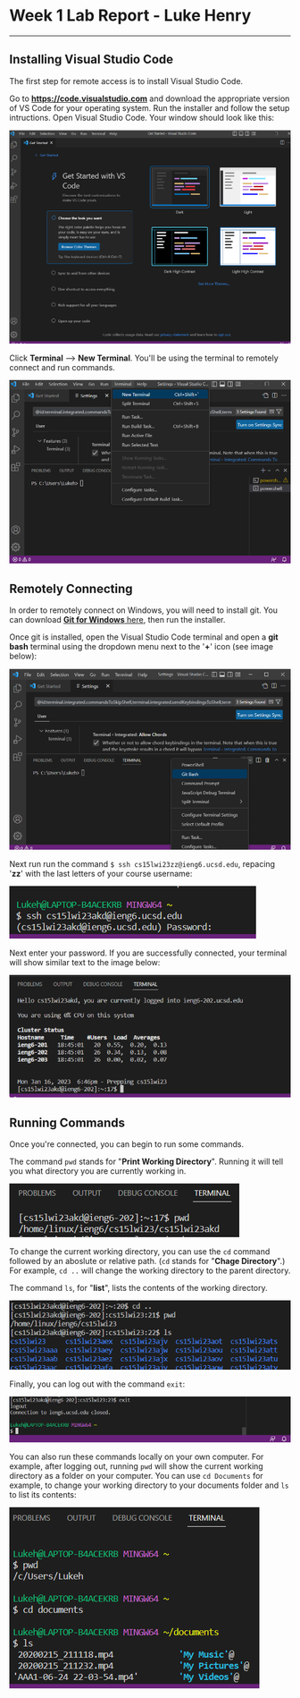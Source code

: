 # Week 1 Lab Report - Luke Henry
***

## Installing Visual Studio Code
The first step for remote access is to install Visual Studio Code.

Go to **https://code.visualstudio.com** and download the appropriate version of VS Code for your operating system. Run the installer and follow the setup intructions. Open Visual Studio Code. Your window should look like this:

![Screenshot of VS Code window](https://raw.githubusercontent.com/LukeHenry04/cse15l-lab-reports/main/VS_Code.png)

Click **Terminal** --> **New Terminal**. You'll be using the terminal to remotely connect and run commands.

![Screenshot of VS Code Terminal](https://raw.githubusercontent.com/LukeHenry04/cse15l-lab-reports/main/VS_CodeTerminal.png)

## Remotely Connecting
In order to remotely connect on Windows, you will need to install git. You can download [**Git for Windows** here](https://gitforwindows.org/), then run the installer. 

Once git is installed, open the Visual Studio Code terminal and open a **git bash** terminal using the dropdown menu next to the '**+**' icon (see image below):

![Screenshot of git bash terminal](https://raw.githubusercontent.com/LukeHenry04/cse15l-lab-reports/main/VS_GitBash.png)

Next run run the command `$ ssh cs15lwi23zz@ieng6.ucsd.edu`, repacing '**zz**' with the last letters of your course username:

![Terminal login command image](https://raw.githubusercontent.com/LukeHenry04/cse15l-lab-reports/main/VS_RemoteLogin.png)

Next enter your password. If you are successfully connected, your terminal will show similar text to the image below:

![Successful login terminal image](https://raw.githubusercontent.com/LukeHenry04/cse15l-lab-reports/main/VS_RemoteLoginSuccess.png)

## Running Commands
Once you're connected, you can begin to run some commands.

The command `pwd` stands for "**Print Working Directory**". Running it will tell you what directory you are currently working in. 

![Image of pwd command](https://raw.githubusercontent.com/LukeHenry04/cse15l-lab-reports/main/VS_CommandPWD.png)

To change the current working directory, you can use the `cd` command followed by an aboslute or relative path. (`cd` stands for "**Chage Directory**".) For example, `cd ..` will change the working directory to the parent directory.

The command `ls`, for "**list**", lists the contents of the working directory.

![Image of cd and ls commands](https://raw.githubusercontent.com/LukeHenry04/cse15l-lab-reports/main/VS_CommandCD_LS.png)

Finally, you can log out with the command `exit`:

![Image of exit command](https://raw.githubusercontent.com/LukeHenry04/cse15l-lab-reports/main/VS_CommandEXIT.png)

You can also run these commands locally on your own computer. For example, after logging out, running `pwd` will show the current working directory as a folder on your computer. You can use `cd Documents` for example, to change your working directory to your documents folder and `ls` to list its contents:

![Image of local commands](https://raw.githubusercontent.com/LukeHenry04/cse15l-lab-reports/main/VS_CommandLOCAL.png)




